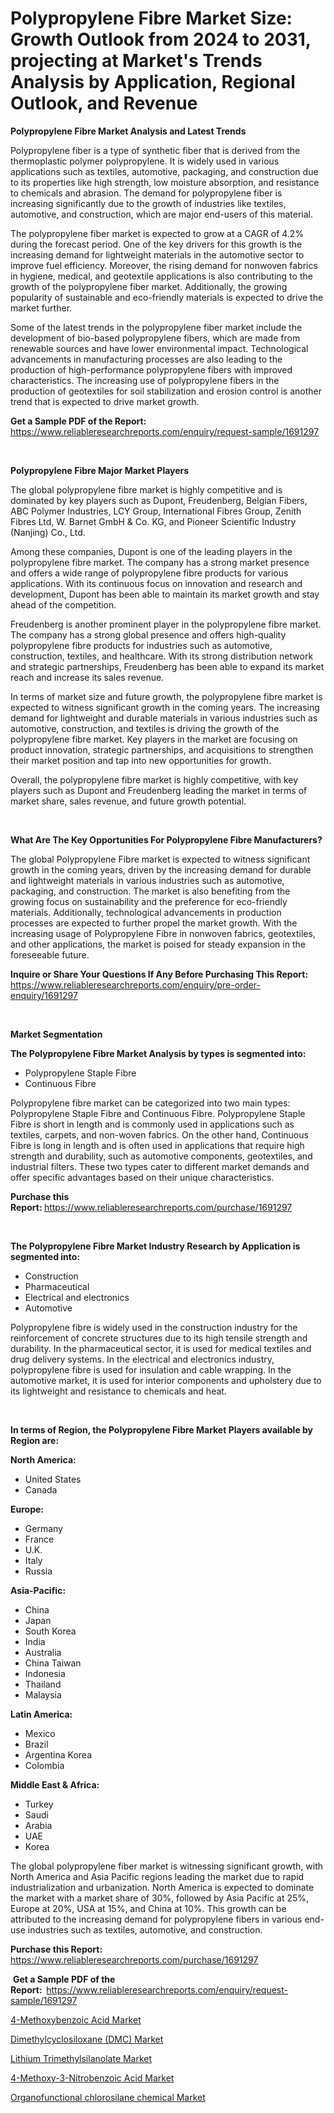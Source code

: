 <p><h1>Polypropylene Fibre Market Size: Growth Outlook from 2024 to 2031, projecting at Market's Trends Analysis by Application, Regional Outlook, and Revenue</h1></p><p><strong>Polypropylene Fibre Market Analysis and Latest Trends</strong></p>
<p><p>Polypropylene fiber is a type of synthetic fiber that is derived from the thermoplastic polymer polypropylene. It is widely used in various applications such as textiles, automotive, packaging, and construction due to its properties like high strength, low moisture absorption, and resistance to chemicals and abrasion. The demand for polypropylene fiber is increasing significantly due to the growth of industries like textiles, automotive, and construction, which are major end-users of this material.</p><p>The polypropylene fiber market is expected to grow at a CAGR of 4.2% during the forecast period. One of the key drivers for this growth is the increasing demand for lightweight materials in the automotive sector to improve fuel efficiency. Moreover, the rising demand for nonwoven fabrics in hygiene, medical, and geotextile applications is also contributing to the growth of the polypropylene fiber market. Additionally, the growing popularity of sustainable and eco-friendly materials is expected to drive the market further.</p><p>Some of the latest trends in the polypropylene fiber market include the development of bio-based polypropylene fibers, which are made from renewable sources and have lower environmental impact. Technological advancements in manufacturing processes are also leading to the production of high-performance polypropylene fibers with improved characteristics. The increasing use of polypropylene fibers in the production of geotextiles for soil stabilization and erosion control is another trend that is expected to drive market growth.</p></p>
<p><strong>Get a Sample PDF of the Report:&nbsp;</strong> <a href="https://www.reliableresearchreports.com/enquiry/request-sample/1691297">https://www.reliableresearchreports.com/enquiry/request-sample/1691297</a></p>
<p>&nbsp;</p>
<p><strong>Polypropylene Fibre Major Market Players</strong></p>
<p><p>The global polypropylene fibre market is highly competitive and is dominated by key players such as Dupont, Freudenberg, Belgian Fibers, ABC Polymer Industries, LCY Group, International Fibres Group, Zenith Fibres Ltd, W. Barnet GmbH & Co. KG, and Pioneer Scientific Industry (Nanjing) Co., Ltd.</p><p>Among these companies, Dupont is one of the leading players in the polypropylene fibre market. The company has a strong market presence and offers a wide range of polypropylene fibre products for various applications. With its continuous focus on innovation and research and development, Dupont has been able to maintain its market growth and stay ahead of the competition.</p><p>Freudenberg is another prominent player in the polypropylene fibre market. The company has a strong global presence and offers high-quality polypropylene fibre products for industries such as automotive, construction, textiles, and healthcare. With its strong distribution network and strategic partnerships, Freudenberg has been able to expand its market reach and increase its sales revenue.</p><p>In terms of market size and future growth, the polypropylene fibre market is expected to witness significant growth in the coming years. The increasing demand for lightweight and durable materials in various industries such as automotive, construction, and textiles is driving the growth of the polypropylene fibre market. Key players in the market are focusing on product innovation, strategic partnerships, and acquisitions to strengthen their market position and tap into new opportunities for growth.</p><p>Overall, the polypropylene fibre market is highly competitive, with key players such as Dupont and Freudenberg leading the market in terms of market share, sales revenue, and future growth potential.</p></p>
<p>&nbsp;</p>
<p><strong>What Are The Key Opportunities For Polypropylene Fibre Manufacturers?</strong></p>
<p><p>The global Polypropylene Fibre market is expected to witness significant growth in the coming years, driven by the increasing demand for durable and lightweight materials in various industries such as automotive, packaging, and construction. The market is also benefiting from the growing focus on sustainability and the preference for eco-friendly materials. Additionally, technological advancements in production processes are expected to further propel the market growth. With the increasing usage of Polypropylene Fibre in nonwoven fabrics, geotextiles, and other applications, the market is poised for steady expansion in the foreseeable future.</p></p>
<p><strong>Inquire or Share Your Questions If Any Before Purchasing This Report:</strong> <a href="https://www.reliableresearchreports.com/enquiry/pre-order-enquiry/1691297">https://www.reliableresearchreports.com/enquiry/pre-order-enquiry/1691297</a></p>
<p>&nbsp;</p>
<p><strong>Market Segmentation</strong></p>
<p><strong>The Polypropylene Fibre Market Analysis by types is segmented into:</strong></p>
<p><ul><li>Polypropylene Staple Fibre</li><li>Continuous Fibre</li></ul></p>
<p><p>Polypropylene fibre market can be categorized into two main types: Polypropylene Staple Fibre and Continuous Fibre. Polypropylene Staple Fibre is short in length and is commonly used in applications such as textiles, carpets, and non-woven fabrics. On the other hand, Continuous Fibre is long in length and is often used in applications that require high strength and durability, such as automotive components, geotextiles, and industrial filters. These two types cater to different market demands and offer specific advantages based on their unique characteristics.</p></p>
<p><strong>Purchase this Report:&nbsp;</strong><a href="https://www.reliableresearchreports.com/purchase/1691297">https://www.reliableresearchreports.com/purchase/1691297</a></p>
<p>&nbsp;</p>
<p><strong>The Polypropylene Fibre Market Industry Research by Application is segmented into:</strong></p>
<p><ul><li>Construction</li><li>Pharmaceutical</li><li>Electrical and electronics</li><li>Automotive</li></ul></p>
<p><p>Polypropylene fibre is widely used in the construction industry for the reinforcement of concrete structures due to its high tensile strength and durability. In the pharmaceutical sector, it is used for medical textiles and drug delivery systems. In the electrical and electronics industry, polypropylene fibre is used for insulation and cable wrapping. In the automotive market, it is used for interior components and upholstery due to its lightweight and resistance to chemicals and heat.</p></p>
<p>&nbsp;</p>
<p><strong>In terms of Region, the Polypropylene Fibre Market Players available by Region are:</strong></p>
<p>
    <p> <strong> North America: </strong>
        <ul>
            <li>United States</li>
            <li>Canada</li>
        </ul>
        </p> 
    <p> <strong> Europe: </strong>
        <ul>
            <li>Germany</li>
            <li>France</li>
            <li>U.K.</li>
            <li>Italy</li>
            <li>Russia</li>
        </ul>
        </p> 
    <p> <strong> Asia-Pacific: </strong>
        <ul>
            <li>China</li>
            <li>Japan</li>
            <li>South Korea</li>
            <li>India</li>
            <li>Australia</li>
            <li>China Taiwan</li>
            <li>Indonesia</li>
            <li>Thailand</li>
            <li>Malaysia</li>
        </ul>
        </p> 
    <p> <strong> Latin America: </strong>
        <ul>
            <li>Mexico</li>
            <li>Brazil</li>
            <li>Argentina Korea</li>
            <li>Colombia</li>
        </ul>
        </p> 
    <p> <strong> Middle East & Africa: </strong>
        <ul>
            <li>Turkey</li>
            <li>Saudi</li>
            <li>Arabia</li>
            <li>UAE</li>
            <li>Korea</li>
        </ul>
    </p>
    </p>
<p><p>The global polypropylene fiber market is witnessing significant growth, with North America and Asia Pacific regions leading the market due to rapid industrialization and urbanization. North America is expected to dominate the market with a market share of 30%, followed by Asia Pacific at 25%, Europe at 20%, USA at 15%, and China at 10%. This growth can be attributed to the increasing demand for polypropylene fibers in various end-use industries such as textiles, automotive, and construction.</p></p>
<p><strong>Purchase this Report: </strong><a href="https://www.reliableresearchreports.com/purchase/1691297">https://www.reliableresearchreports.com/purchase/1691297</a></p>
<p>&nbsp;<strong>Get a Sample PDF of the Report:&nbsp;&nbsp;</strong><a href="https://www.reliableresearchreports.com/enquiry/request-sample/1691297">https://www.reliableresearchreports.com/enquiry/request-sample/1691297</a></p>
<p><strong></strong></p>
<p><p><a href="https://issuu.com/reportprime-2/docs/4-methoxybenzoic-acid-market-size-2030.pptx">4-Methoxybenzoic Acid Market</a></p><p><a href="https://github.com/wusalecollins540tpqoz/Market-Research-Report-List-1/blob/main/dimethylcyclosiloxane-dmc-market.md">Dimethylcyclosiloxane (DMC) Market</a></p><p><a href="https://github.com/GroverBarry/Market-Research-Report-List-4/blob/main/lithium-trimethylsilanolate-market.md">Lithium Trimethylsilanolate Market</a></p><p><a href="https://issuu.com/reportprime-2/docs/4-methoxy-3-nitrobenzoic-acid-market-size-2030.ppt">4-Methoxy-3-Nitrobenzoic Acid Market</a></p><p><a href="https://github.com/kathiaseamanalvaradovlprc2h/Market-Research-Report-List-1/blob/main/organofunctional-chlorosilane-chemical-market.md">Organofunctional chlorosilane chemical Market</a></p></p>